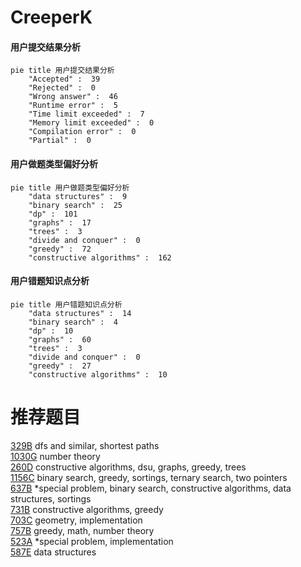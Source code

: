 # CreeperK

<!-- tabs:start -->



#### **用户提交结果分析**

```mermaid
pie title 用户提交结果分析
    "Accepted" :  39
    "Rejected" :  0
    "Wrong answer" :  46
    "Runtime error" :  5
    "Time limit exceeded" :  7
    "Memory limit exceeded" :  0
    "Compilation error" :  0
    "Partial" :  0
```

#### **用户做题类型偏好分析**

```mermaid
pie title 用户做题类型偏好分析
    "data structures" :  9
    "binary search" :  25
    "dp" :  101
    "graphs" :  17
    "trees" :  3
    "divide and conquer" :  0
    "greedy" :  72
    "constructive algorithms" :  162
```
#### **用户错题知识点分析**

```mermaid
pie title 用户错题知识点分析
    "data structures" :  14
    "binary search" :  4
    "dp" :  10
    "graphs" :  60
    "trees" :  3
    "divide and conquer" :  0
    "greedy" :  27
    "constructive algorithms" :  10
```



<!-- tabs:end -->
# 推荐题目
[329B](https://codeforces.com/contest/329/problem/B)		dfs and similar,
                        shortest paths		  
[1030G](https://codeforces.com/contest/1030/problem/G)		number theory		  
[260D](https://codeforces.com/contest/260/problem/D)		constructive algorithms,
                        dsu,
                        graphs,
                        greedy,
                        trees		  
[1156C](https://codeforces.com/contest/1156/problem/C)		binary search,
                        greedy,
                        sortings,
                        ternary search,
                        two pointers		  
[637B](https://codeforces.com/contest/637/problem/B)		*special problem,
                        binary search,
                        constructive algorithms,
                        data structures,
                        sortings		  
[731B](https://codeforces.com/contest/731/problem/B)		constructive algorithms,
                        greedy		  
[703C](https://codeforces.com/contest/703/problem/C)		geometry,
                        implementation		  
[757B](https://codeforces.com/contest/757/problem/B)		greedy,
                        math,
                        number theory		  
[523A](https://codeforces.com/contest/523/problem/A)		*special problem,
                        implementation		  
[587E](https://codeforces.com/contest/587/problem/E)		data structures		  
